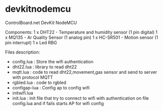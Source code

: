 # devkitnodemcu
ControlBoard.net DevKit NodeMCU

Components:
1 x DHT22 - Temperature and humidity sensor (1 pin digital)
1 x MQ135 - Ar Quality Sensor (1 analog pin)
1 x HC-SR501 - Motion sensor (1 pin interrupt)
1 x Led RBG


Files description:
- config.lua : Store the wifi authentication
-  dht22.lua : library to read dht22
-  mqtt.lua : code to read dht22,movement,gas sensor and send to server with protocol MQTT
-  rgbled.lua : code to rgbled
-  configap-lua : Config ap to config wifi
-  initwifi.lua
-  init.lua : init file that try to connect to wifi with authentication on file config.lua and if fails starts AP for wifi config
